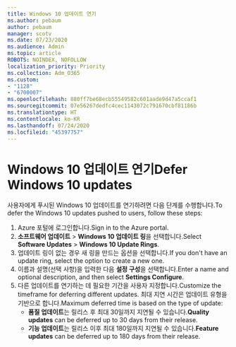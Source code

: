 ```yaml
---
title: Windows 10 업데이트 연기
ms.author: pebaum
author: pebaum
manager: scotv
ms.date: 07/23/2020
ms.audience: Admin
ms.topic: article
ROBOTS: NOINDEX, NOFOLLOW
localization_priority: Priority
ms.collection: Adm_O365
ms.custom:
- "1128"
- "6700007"
ms.openlocfilehash: 880ff7be68ecb55549582c601aade9d47a5ccaf1
ms.sourcegitcommit: 07e56267dedfc4cec1143072c791670cbf81186b
ms.translationtype: HT
ms.contentlocale: ko-KR
ms.lasthandoff: 07/24/2020
ms.locfileid: "45397757"
---
```

# <a name="defer-windows-10-updates"></a><span data-ttu-id="168c5-102">Windows 10 업데이트 연기</span><span class="sxs-lookup"><span data-stu-id="168c5-102">Defer Windows 10 updates</span></span>

<span data-ttu-id="168c5-103">사용자에게 푸시된 Windows 10 업데이트를 연기하려면 다음 단계를 수행합니다.</span><span class="sxs-lookup"><span data-stu-id="168c5-103">To defer the Windows 10 updates pushed to users, follow these steps:</span></span>

1. <span data-ttu-id="168c5-104">Azure 포털에 로그인합니다.</span><span class="sxs-lookup"><span data-stu-id="168c5-104">Sign in to the Azure portal.</span></span>
2. <span data-ttu-id="168c5-105">**소프트웨어 업데이트**  >  **Windows 10 업데이트 링**을 선택합니다.</span><span class="sxs-lookup"><span data-stu-id="168c5-105">Select  **Software Updates**  >  **Windows 10 Update Rings**.</span></span>
3. <span data-ttu-id="168c5-106">업데이트 링이 없는 경우 새 링을 만드는 옵션을 선택합니다.</span><span class="sxs-lookup"><span data-stu-id="168c5-106">If you don't have an update ring, select the option to create a new one.</span></span>
4. <span data-ttu-id="168c5-107">이름과 설명(선택 사항)을 입력한 다음 **설정 구성**을 선택합니다.</span><span class="sxs-lookup"><span data-stu-id="168c5-107">Enter a name and optional description, and then select  **Settings Configure**.</span></span>
5. <span data-ttu-id="168c5-108">다른 업데이트를 연기하는 데 필요한 기간을 사용자 지정합니다.</span><span class="sxs-lookup"><span data-stu-id="168c5-108">Customize the timeframe for deferring different updates.</span></span> <span data-ttu-id="168c5-109">최대 지연 시간은 업데이트 유형을 기반으로 합니다.</span><span class="sxs-lookup"><span data-stu-id="168c5-109">Maximum deferred time is based on the type of update:</span></span>
    - <span data-ttu-id="168c5-110">**품질 업데이트**는 릴리스 후 최대 30일까지 지연될 수 있습니다.</span><span class="sxs-lookup"><span data-stu-id="168c5-110">**Quality updates**  can be deferred up to 30 days from their release.</span></span>
    - <span data-ttu-id="168c5-111">**기능 업데이트**는 릴리스 이후 최대 180일까지 지연될 수 있습니다.</span><span class="sxs-lookup"><span data-stu-id="168c5-111">**Feature updates**  can be deferred up to 180 days from their release.</span></span>
